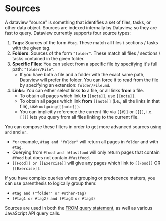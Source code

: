 # Sources

A dataview "source" is something that identifies a set of files, tasks, or other data object. Sources are indexed internally by
Dataview, so they are fast to query. Dataview currently supports four source types:

1. **Tags**: Sources of the form `#tag`. These match all files / sections / tasks with the given tag.
2. **Folders**: Sources of the form `"folder"`. These match all files / sections / tasks contained in the given folder.
3. **Specific Files**: You can select from a specific file by specifying it's full path: `"folder/File"`.
    - If you have both a file and a folder with the exact same path, Dataview will prefer the folder. You can force
    it to read from the file by specifying an extension: `folder/File.md`.
3. **Links**: You can either select links **to** a file, or all links **from** a file.
    - To obtain all pages which link **to** `[[note]]`, use `[[note]]`.
    - To obtain all pages which link **from** `[[note]]` (i.e., all the links in that file), use `outgoing([[note]])`.
    - You can implicitly reference the current file via `[[#]]` or `[[]]`, i.e. `[[]]` lets you query from all files linking to the current file.

You can compose these filters in order to get more advanced sources using `and` and `or`.

- For example, `#tag and "folder"` will return all pages in `folder` and with `#tag`.
- Querying from `#food and !#fastfood` will only return pages that contain `#food` but does not contain `#fastfood`.
- `[[Food]] or [[Exercise]]` will give any pages which link to `[[Food]]` OR `[[Exercise]]`.

If you have complex queries where grouping or predecence matters, you can use parenthesis to logically group them:

- `#tag and ("folder" or #other-tag)`
- `(#tag1 or #tag2) and (#tag3 or #tag4)`

Sources are used in both the [FROM query statement](../queries#from), as well as various JavaScript API query calls.
